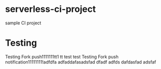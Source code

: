 # serverless-ci-project
sample CI project

# Testing
Testing Fork push1111111tt1
tt
test
test
Testing Fork push notification11111111!adfdfa
adfaddafasadsfad
dfadf
adfds
dafdasfad
adsfaf
